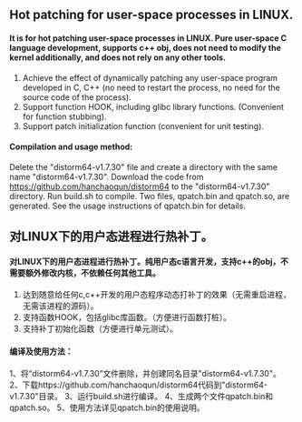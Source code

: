 ## Hot patching for user-space processes in LINUX.

#### It is for hot patching user-space processes in LINUX. Pure user-space C language development, supports c++ obj, does not need to modify the kernel additionally, and does not rely on any other tools.
1. Achieve the effect of dynamically patching any user-space program developed in C, C++ (no need to restart the process, no need for the source code of the process).
2. Support function HOOK, including glibc library functions. (Convenient for function stubbing).
3. Support patch initialization function (convenient for unit testing).

#### Compilation and usage method:
Delete the "distorm64-v1.7.30" file and create a directory with the same name "distorm64-v1.7.30".
Download the code from https://github.com/hanchaoqun/distorm64 to the "distorm64-v1.7.30" directory.
Run build.sh to compile.
Two files, qpatch.bin and qpatch.so, are generated.
See the usage instructions of qpatch.bin for details.


## 对LINUX下的用户态进程进行热补丁。

#### 对LINUX下的用户态进程进行热补丁。纯用户态c语言开发，支持c++的obj，不需要额外修改内核，不依赖任何其他工具。
1. 达到随意给任何c,c++开发的用户态程序动态打补丁的效果（无需重启进程，无需该进程的源码）。
2. 支持函数HOOK，包括glibc库函数。（方便进行函数打桩）。
3. 支持补丁初始化函数（方便进行单元测试）。

#### 编译及使用方法：
1、将“distorm64-v1.7.30”文件删除，并创建同名目录"distorm64-v1.7.30"。
2、下载https://github.com/hanchaoqun/distorm64代码到"distorm64-v1.7.30"目录。
3、运行build.sh进行编译。
4、生成两个文件qpatch.bin和qpatch.so。
5、使用方法详见qpatch.bin的使用说明。
